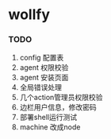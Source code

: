 wollfy
============

### TODO

1. config 配置表
2. agent 权限校验
3. agent 安装页面
4. 全局错误处理
5. 几个action管理员权限校验
6. 边栏用户信息，修改密码
7. 部署shell运行测试
8. machine 改成node
